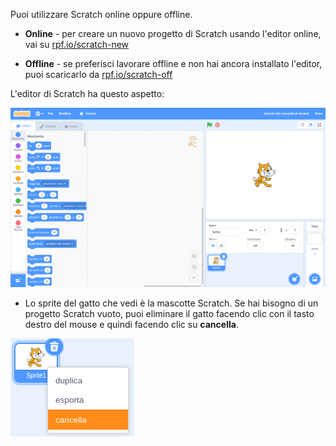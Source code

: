 Puoi utilizzare Scratch online oppure offline.

+ **Online** - per creare un nuovo progetto di Scratch usando l'editor online, vai su <a href="http://rpf.io/scratch-new" target="_blank">rpf.io/scratch-new</a>

+ **Offline** - se preferisci lavorare offline e non hai ancora installato l'editor, puoi scaricarlo da <a href="http://rpf.io/scratch-off" target="_blank">rpf.io/scratch-off</a>

L'editor di Scratch ha questo aspetto:

![screenshot](images/scratch-editor.png)

+ Lo sprite del gatto che vedi è la mascotte Scratch. Se hai bisogno di un progetto Scratch vuoto, puoi eliminare il gatto facendo clic con il tasto destro del mouse e quindi facendo clic su **cancella**.

![schermata](images/delete.png)
